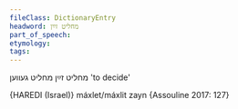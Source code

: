 ```yaml
---
fileClass: DictionaryEntry
headword: מחליט זײַן
part_of_speech: 
etymology: 
tags: 
---
```

מחליט זײַן
מחליט געווען
'to decide'

{HAREDI (Israel)}
máxlet/máxlit zayn {Assouline 2017: 127}
